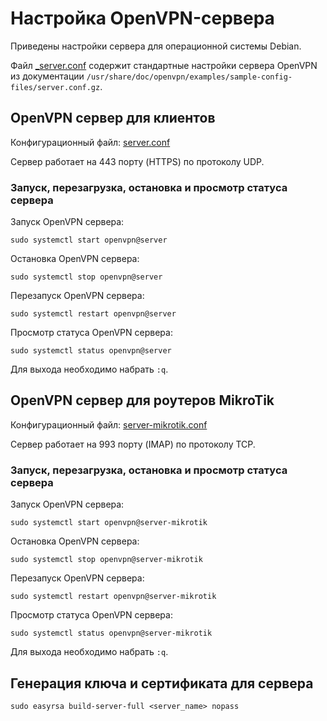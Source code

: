 # Настройка OpenVPN-сервера

Приведены настройки сервера для операционной системы Debian.

Файл [_server.conf](openvpn/_server.conf) содержит стандартные настройки сервера OpenVPN из документации `/usr/share/doc/openvpn/examples/sample-config-files/server.conf.gz`.

## OpenVPN сервер для клиентов

Конфигурационный файл: [server.conf](openvpn/server.conf)

Сервер работает на 443 порту (HTTPS) по протоколу UDP.

### Запуск, перезагрузка, остановка и просмотр статуса сервера

Запуск OpenVPN сервера:
```
sudo systemctl start openvpn@server
```

Остановка OpenVPN сервера:
```
sudo systemctl stop openvpn@server
```

Перезапуск OpenVPN сервера:
```
sudo systemctl restart openvpn@server
```

Просмотр статуса OpenVPN сервера:
```
sudo systemctl status openvpn@server
```
Для выхода необходимо набрать `:q`.

## OpenVPN сервер для роутеров MikroTik

Конфигурационный файл: [server-mikrotik.conf](openvpn/server-mikrotik.conf)

Сервер работает на 993 порту (IMAP) по протоколу TCP.

### Запуск, перезагрузка, остановка и просмотр статуса сервера

Запуск OpenVPN сервера:
```
sudo systemctl start openvpn@server-mikrotik
```

Остановка OpenVPN сервера:
```
sudo systemctl stop openvpn@server-mikrotik
```

Перезапуск OpenVPN сервера:
```
sudo systemctl restart openvpn@server-mikrotik
```

Просмотр статуса OpenVPN сервера:
```
sudo systemctl status openvpn@server-mikrotik
```
Для выхода необходимо набрать `:q`.

## Генерация ключа и сертификата для сервера

```
sudo easyrsa build-server-full <server_name> nopass
```
